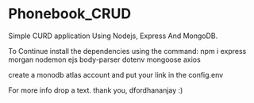 # Phonebook_CRUD
Simple CURD application Using Nodejs, Express And MongoDB.


To Continue install the dependencies 
using the command: 
npm i express morgan nodemon ejs body-parser dotenv mongoose axios 

create a monodb atlas account and put your link in the config.env

For more info drop a text. 
thank you,
dfordhananjay :)
